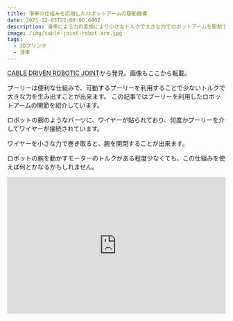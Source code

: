 ```yaml
---
title: 滑車の仕組みを応用したロボットアームの駆動機構
date: 2021-12-05T22:00:00.640Z
description: 滑車による力の変換により小さなトルクで大きな力でロボットアームを駆動できます。
image: /img/cable-joint-robot-arm.jpg
tags:
  - 3Dプリンタ
  - 滑車
---
```

[CABLE DRIVEN ROBOTIC JOINT](https://hackaday.com/2020/04/26/cable-driven-robotic-joint/)から発見。画像もここから転載。

プーリーは便利な仕組みで、可動するプーリーを利用することで少ないトルクで大きな力を生み出すことが出来ます。
この記事ではプーリーを利用したロボットアームの関節を紹介しています。

ロボットの腕のようなパーツに、ワイヤーが貼られており、何度かプーリーを介してワイヤーが接続されています。

ワイヤーを小さな力で巻き取ると、腕を開閉することが出来ます。

ロボットの腕を動かすモーターのトルクがある程度少なくても、この仕組みを使えば何とかなるかもしれません。


<iframe width="100%" height="315" src="https://www.youtube.com/embed/utDagouxM5U" title="YouTube video player" frameborder="0" allow="accelerometer; autoplay; clipboard-write; encrypted-media; gyroscope; picture-in-picture" allowfullscreen></iframe>
